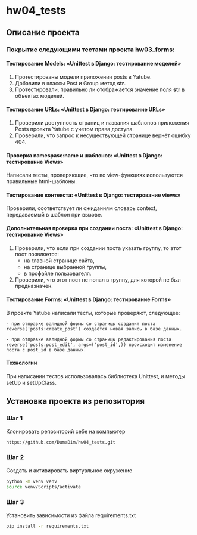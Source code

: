 # hw04_tests
## Описание проекта
### Покрытие следующими тестами проекта hw03_forms:
#### Тестирование Models: «Unittest в Django: тестирование моделей»
1. Протестированы модели приложения posts в Yatube.
2. Добавили в классы Post и Group метод __str__.
3. Протестировали, правильно ли отображается значение поля __str__ в объектах моделей.

#### Тестирование URLs: «Unittest в Django: тестирование URLs»
1. Проверили доступность страниц и названия шаблонов приложения Posts проекта Yatube с учетом права доступа.
2. Проверили, что запрос к несуществующей странице вернёт ошибку 404.

#### Проверка namespase:name и шаблонов: «Unittest в Django: тестирование Views»
   Написали тесты, проверяющие, что во view-функциях используются правильные html-шаблоны.

#### Тестирование контекста: «Unittest в Django: тестирование views»
   Проверили, соответствует ли ожиданиям словарь context, передаваемый в шаблон при вызове.

#### Дополнительная проверка при создании поста: «Unittest в Django: тестирование Views»
1. Проверили, что если при создании поста указать группу, то этот пост появляется:
    - на главной странице сайта,
    - на странице выбранной группы,
    - в профайле пользователя.
2. Проверили, что этот пост не попал в группу, для которой не был предназначен.

#### Тестирование Forms: «Unittest в Django: тестирование Forms»
   В проекте Yatube написали тесты, которые проверяют, следующее:
   
    - при отправке валидной формы со страницы создания поста reverse('posts:create_post') создаётся новая запись в базе данных.
    
    - при отправке валидной формы со страницы редактирования поста reverse('posts:post_edit', args=('post_id',)) происходит изменение поста с post_id в базе данных.

#### Технологии
   При написании тестов использовалась библиотека Unittest, и методы setUp и setUpClass.

## Установка проекта из репозитория
### Шаг 1
Клонировать репозиторий себе на компьютер
```bash
https://github.com/DumaDim/hw04_tests.git
```

### Шаг 2
Создать и активировать виртуальное окружение
```bash
python -m venv venv
source venv/Scripts/activate
```

### Шаг 3
Установить зависимости из файла requirements.txt
```bash
pip install -r requirements.txt
```


